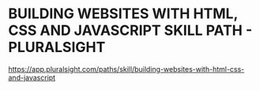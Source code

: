 # BUILDING WEBSITES WITH HTML, CSS AND JAVASCRIPT SKILL PATH - PLURALSIGHT

https://app.pluralsight.com/paths/skill/building-websites-with-html-css-and-javascript
